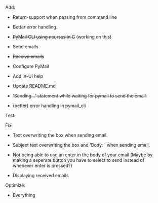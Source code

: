 Add:
- Return-support when passing from command line

- Better error handling.

- ~~PyMail CLI using ncurses in C~~ (working on this)
 
- ~~Send emails~~

- ~~Receive emails~~

- Configure PyMail

- Add in-UI help

- Update README.md

- ~~'Sending...' statement while waiting for pymail to send the email.~~

- (better) error handling in pymail_cli

Test:

Fix:
- Text overwriting the box when sending email.

- Subject text overwriting the box and 'Body: ' when sending email.

- Not being able to use an enter in the body of your email (Maybe by making
  a seperate button you have to select to send instead of whenever enter is pressed?)

- Displaying received emails

Optimize:
- Everything
